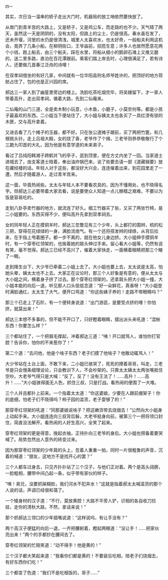     四一 

   其实，次日当一溜串的轿子走出大门时，机器局的放工哨依然要快放了。

   从南门到青羊宫的大路上，又是轿子，又是鸡公车，而走路的也不少。天气晴了两天，虽然这一天是阴阴的，没有太阳，但路上的尘土，仍是很高。春水虽在发了，还未开堰，河里的水仍是很清浅，城里人太喜欢水，也太好奇，一般船夫利用这机会，竟弄了几条小船，在柳阴街口，王爷庙前，招揽生意；许多人也居然愿意花两个小钱，跑上船去，由三个船夫，踩在水里，将船从细小的鹅卵石滩上又推又磨的，送二里多路，直泊在百花潭跟前。乘客们踏上岸去时，心理很满足了，若有诗人，还要做几首春江泛舟的诗哩！

   在双孝祠借坐的有好几家，中间就有一位华阳县刑名师爷姓许的，把顶好的地方荷舫占住了，包的也是正兴园的席。

   郝达三一家人到了幽篁里旁边的楼上。洗脸吃茶吃烟完毕，将吴嫂留下，才一家人带着高升，走出双孝祠，循着大路，先到二仙庵来。

   二仙庵的山门三道，全是卖木制小玩意，小木鱼，小磨子，小莫奈何等。都是小孩子最喜欢的东西。二小姐当下便站住了，大小姐与姨太太也各买了一具红漆有锁的木匣，交与高升拿着。

   又进去看了几个摊子的玉器，都不好。只在张公道摊子跟前，买了两把竹篦，和几根挑头针。走上吕祖大殿，女的烧了香，老爷作了个揖，三老爷则恭恭敬敬行了个三跪九叩首的大礼，因为他是有意学道的未来弟子。

   看过了吕纯阳韩湘子跨鹤并飞的亭子，逛到顶里，便在方丈内坐了一回。当家道士进城去了，由支客道士陪着，奉出油炸锅巴来，谈了些要去请一部《道藏辑要》放在藏经楼的话。年轻人对于这些，都没好大兴会，连连催着出来，到花园里走了一遭。然后才随着游人，走过青羊宫来。

   这一面，毕竟热闹些。太太与年轻人本不要看农具的，因为不懂用处，也不晓得名字。但郝达三必要带着大家去看，说是要使众人知道一点儿稼穑之艰难，不要以为饭是容易吃的。

   走到八卦亭卖竹器的地方，就流连了好久。细工竹器买了些，又买了两张竹椅，是二小姐要的。东西买得不少，便叫高升先拿到双孝祠去。

   女的同年轻人正在摸铜羊时，郝达三忽瞥见有三个少年，头上都打的围辫，梳的松三把，穿得花花绿绿的一身，满脸流痞气。有一个还将搭发辫的绿绦，从背后拉来，在手指上甩着圈子。都一步不离的，就在他女儿身边挤。大小姐伸手摸铜羊时，有一个穿枣红领架的，也挨着她的肩头伸过手来。留心看大小姐等，仍然有说有笑，毫不觉得。郝达三已经不高兴了，催着大家快走，一面横着眼睛把那三个睖了一眼。

   走到降生台下，大少爷已牵着二小姐上去了。大小姐也要上去，太太说是太高，怕她头晕，姨太太也不上去。大家正在议论时，那三个人好象是有意的，便从太太与大小姐之间，横着身子挤了过去。那个穿枣红领架的，还拿肩头把大小姐一撞，大小姐本能的向后一退，听见那人口头低低念道：“好一朵鲜花，真香呀！”大小姐登时满脸通红，太太生了大气，便开口骂道：“你这些婊子养的！走路不带眼睛吗？”

   那三个已走上了石阶，有一个便转身说道：“出门游逛，是要受点挤的哩！你怕挤，就莫出来！”

   郝达三本想不多事的，但不能不开口了，只好瞪着眼睛，摆出派头来吼道：“混帐东西！你要怎么样？”

   三个都站住了，一个把眉毛撑起，冲着郝达三道：“咦！开口就骂人，谁怕你打官腔？告诉你，怕你的不来惹你了！”

   第二个道：“去问他，他是个啥子东西？老子们摸了他啥子？他敢动辄骂人！”

   大少爷站在土台上面，不敢下来，二小姐已骇哭了，死死的撩着哥哥，叫走，三老爷是只会慢条细理谈论，只会教训下人，不会吵架的。只靠太太姨太太两张嘴抵住空吵。大老爷气得只是大喊：“反了，反了！没有王法了！……高升！……高升！……”大小姐骇得面无人色，抓住三叔，只是打战。看热闹的便围了一大堆。

   三个人并且都扑上前来。一个指着太太道：“你这婆娘，少要在人跟前绷架子！你的底细，怕老子们不晓得吗？柿子园的滥货，老子耍够了的！”

   那穿枣红领架的吼道：“同那婆娘说啥子？把这嫩货带去烧烟去！”公然向大小姐身上动起手来。大小姐连连向三叔背后躲，大老爷挺身向前，被第三个一把将领口封住，简直没法解开。看热闹的人好生高兴，全笑了起来。

   穿枣红领架的更是得意，挽起衣袖，正待扑向三老爷的身后。大小姐也预备着要哭喊了。局势忽然出人意外的转变过来。

   因为那穿枣红领架的少年肩的头上，忽着人重重一拍，同时一片很粗鲁的声音，沉着的喊道：“朋友，这地方不是找开心的罢？”

   三个人都车过身去，只见齐扑扑站了三个汉子，与他们正对着。两个是高头阔膀，一脸粗相，腰带中间凸起一条，似乎带有家伙的样子。

   “咦！弟兄，没要抓屎糊脸，我们河水不犯井水！”这就是指着郝太太喊滥货的那个人说的话，声调已经很和蔼了。

   一个矮身材的汉子道：“不行，莫放黄腔！大路不平旁人铲，识相的各自收刀捡挂，走你的清秋大路，不然，拿话来说！”

   那个抓郝达三领口的少年插嘴说道：“这样说吗，有让手没有？”

   两个高汉子便猛的向后一退，一齐把腰躬着，瞪起两眼道：“没让手！……把家伙亮出来！”两个的手都抄在腰间去了。

   穿枣红领架的忙赔笑道：“动不得手！他是黄的！”

   三个汉子都大笑起来道：“我看你们都是黄的！不要装吂吃相，陪老子们烧烟去，有好东西你们吃！”

   三个都变了色道：“我们不是吃相饭的，哥子……”


